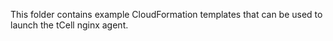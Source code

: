 This folder contains example CloudFormation templates that can be used to launch the tCell nginx agent.
